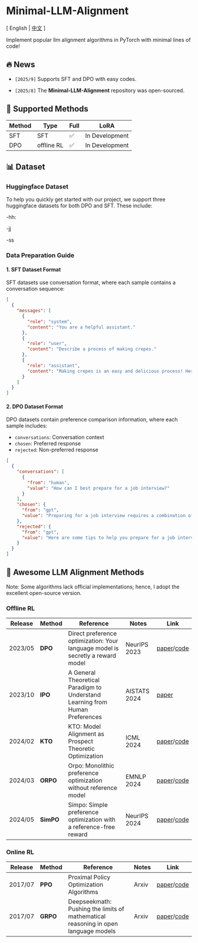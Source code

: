 # Minimal-LLM-Alignment

\[ English | [中文](README_zh.md) \]

Implement popular llm alignment algorithms in PyTorch with minimal lines of code!


## 🔥 News

- ```[2025/9]``` Supports SFT and DPO with easy codes.

- ```[2025/8]``` The **Minimal-LLM-Alignment** repository was open-sourced.

## 🚀 Supported Methods

| Method               |     Type    |    Full   |       LoRA         |
| ---------------------- | ------------------ | ------------------ | ------------------ |
| SFT           | SFT | :white_check_mark: | In Development | 
| DPO           | offline RL | :white_check_mark: | In Development |


## 📊 Dataset

### Huggingface Dataset

To help you quickly get started with our project, we support three huggingface datasets for both DPO and SFT. These include:

-hh:

-jj

-ss

### Data Preparation Guide
#### 1. SFT Dataset Format

SFT datasets use conversation format, where each sample contains a conversation sequence:

```json
[
  {
    "messages": [
      {
        "role": "system",
        "content": "You are a helpful assistant."
      },
      {
        "role": "user",
        "content": "Describe a process of making crepes."
      },
      {
        "role": "assistant",
        "content": "Making crepes is an easy and delicious process! Here are step-by-step instructions..."
      }
    ]
  }
]
```

#### 2. DPO Dataset Format

DPO datasets contain preference comparison information, where each sample includes:
- `conversations`: Conversation context
- `chosen`: Preferred response
- `rejected`: Non-preferred response

```json
[
  {
    "conversations": [
      {
        "from": "human",
        "value": "How can I best prepare for a job interview?"
      }
    ],
    "chosen": {
      "from": "gpt",
      "value": "Preparing for a job interview requires a combination of research, practice, and self-reflection..."
    },
    "rejected": {
      "from": "gpt",
      "value": "Here are some tips to help you prepare for a job interview..."
    }
  }
]
```


## 🎯 Awesome LLM Alignment Methods
Note: Some algorithms lack official implementations; hence, I adopt the excellent open-source version.

### Offline RL
| **Release** | **Method** | **Reference** | **Notes** | **Link** |
| --- | --- | --- | --- | --- |
| 2023/05 | **DPO** | Direct preference optimization: Your language model is secretly a reward model | NeurIPS 2023 | [paper](https://arxiv.org/abs/2305.18290)/[code](https://github.com/eric-mitchell/direct-preference-optimization)|
| 2023/10 | **IPO** | A General Theoretical Paradigm to Understand Learning from Human Preferences | AISTATS 2024 | [paper](https://arxiv.org/abs/2310.12036)|
| 2024/02 | **KTO** | KTO: Model Alignment as Prospect Theoretic Optimization | ICML 2024 | [paper](https://arxiv.org/abs/2402.01306)/[code](https://github.com/ContextualAI/HALOs)|
| 2024/03 | **ORPO** | Orpo: Monolithic preference optimization without reference model | EMNLP 2024 | [paper](https://arxiv.org/abs/2403.07691)/[code](https://github.com/xfactlab/orpo)|
| 2024/05 | **SimPO** | Simpo: Simple preference optimization with a reference-free reward | NeurIPS 2024 | [paper](https://arxiv.org/abs/2405.14734)/[code](https://github.com/princeton-nlp/SimPO)|

### Online RL
| **Release** | **Method** | **Reference** | **Notes** | **Link** |
| --- | --- | --- | --- | --- |
| 2017/07 | **PPO** | Proximal Policy Optimization Algorithms | Arxiv | [paper](https://arxiv.org/abs/1707.06347)/[code](https://github.com/nikhilbarhate99/PPO-PyTorch) |
| 2017/07 | **GRPO** | Deepseekmath: Pushing the limits of mathematical reasoning in open language models | Arxiv | [paper](https://arxiv.org/abs/2402.03300)/[code](https://github.com/lsdefine/simple_GRPO) |


